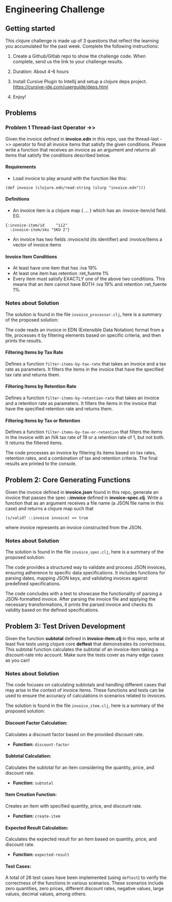 # Engineering Challenge

## Getting started

This clojure challenge is made up of 3 questions that reflect the learning you accumulated for the past week. Complete
the following instructions:

1. Create a Github/Gitlab repo to show the challenge code. When complete, send us the link to your challenge results.
2. Duration: About 4-6 hours
3. Install Cursive Plugin to Intellij and setup a clojure deps project. https://cursive-ide.com/userguide/deps.html

1. Enjoy!

## Problems

### Problem 1 Thread-last Operator ->>

Given the invoice defined in **invoice.edn** in this repo, use the thread-last ->> operator to find all invoice items
that satisfy the given conditions. Please write a function that receives an invoice as an argument and returns all items
that satisfy the conditions described below.

#### Requirements

- Load invoice to play around with the function like this:

```
(def invoice (clojure.edn/read-string (slurp "invoice.edn")))
```

#### Definitions

- An invoice item is a clojure map { … } which has an :invoice-item/id field. EG.

```
{:invoice-item/id     "ii2"  
  :invoice-item/sku "SKU 2"}
```

- An invoice has two fields :invoice/id (its identifier) and :invoice/items a vector of invoice items

#### Invoice Item Conditions

- At least have one item that has :iva 19%
- At least one item has retention :ret\_fuente 1%
- Every item must satisfy EXACTLY one of the above two conditions. This means that an item cannot have BOTH :iva 19% and
  retention :ret\_fuente 1%.

### Notes about Solution

The solution is found in the file `invoice_processor.clj`, here is a summary of the proposed solution:

The code reads an invoice in EDN (Extensible Data Notation) format from a file, processes it by filtering elements based on specific criteria, and then prints the results.

#### **Filtering Items by Tax Rate**

Defines a function `filter-items-by-tax-rate` that takes an invoice and a tax rate as parameters. It filters the items in the invoice that have the specified tax rate and returns them.


#### **Filtering Items by Retention Rate**

Defines a function `filter-items-by-retention-rate` that takes an invoice and a retention rate as parameters. It filters the items in the invoice that have the specified retention rate and returns them.


#### **Filtering Items by Tax or Retention**

Defines a function `filter-items-by-tax-or-retention` that filters the items in the invoice with an IVA tax rate of 19 or a retention rate of 1, but not both. It returns the filtered items.

The code processes an invoice by filtering its items based on tax rates, retention rates, and a combination of tax and retention criteria. The final results are printed to the console.

## Problem 2: Core Generating Functions

Given the invoice defined in **invoice.json** found in this repo, generate an invoice that passes the spec **::invoice**
defined in **invoice-spec.clj**. Write a function that as an argument receives a file name (a JSON file name in this
case) and returns a clojure map such that

```
(s/valid? ::invoice invoice) => true 
```

where invoice represents an invoice constructed from the JSON.

### Notes about Solution

The solution is found in the file `invoice_spec.clj`, here is a summary of the proposed solution:

The code provides a structured way to validate and process JSON invoices, ensuring adherence to specific data specifications. It includes functions for parsing dates, mapping JSON keys, and validating invoices against predefined specifications.

The code concludes with a test to showcase the functionality of parsing a JSON-formatted invoice. After parsing the invoice file and applying the necessary transformations, it prints the parsed invoice and checks its validity based on the defined specifications.

## Problem 3: Test Driven Development

Given the function **subtotal** defined in **invoice-item.clj** in this repo, write at least five tests using clojure
core **deftest** that demonstrates its correctness. This subtotal function calculates the subtotal of an invoice-item
taking a discount-rate into account. Make sure the tests cover as many edge cases as you can!

### Notes about Solution

The code focuses on calculating subtotals and handling different cases that may arise in the context of invoice items. These functions and tests can be used to ensure the accuracy of calculations in scenarios related to invoices.

The solution is found in the file `invoice_item.clj`, here is a summary of the proposed solution:

#### Discount Factor Calculation:
Calculates a discount factor based on the provided discount rate.

- **Function:** `discount-factor`

#### Subtotal Calculation:
Calculates the subtotal for an item considering the quantity, price, and discount rate.

- **Function:** `subtotal`

#### Item Creation Function:
Creates an item with specified quantity, price, and discount rate.

- **Function:** `create-item`


#### Expected Result Calculation:
Calculates the expected result for an item based on quantity, price, and discount rate.

- **Function:** `expected-result`

#### Test Cases:

A total of 26 test cases have been implemented (using `deftest`) to verify the correctness of the functions in various scenarios. These scenarios include zero quantities, zero prices, different discount rates, negative values, large values, decimal values, among others.
